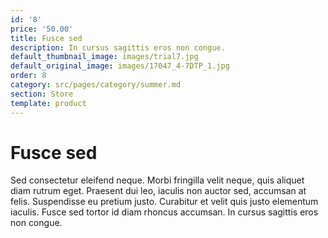 ```yaml
---
id: '8'
price: '50.00'
title: Fusce sed
description: In cursus sagittis eros non congue.
default_thumbnail_image: images/trial7.jpg
default_original_image: images/17047_4-7DTP_1.jpg
order: 8
category: src/pages/category/summer.md
section: Store
template: product
---
```


# Fusce sed

Sed consectetur eleifend neque. Morbi fringilla velit neque, quis aliquet diam rutrum eget. Praesent dui leo, iaculis non auctor sed, accumsan at felis. Suspendisse eu pretium justo. Curabitur et velit quis justo elementum iaculis. Fusce sed tortor id diam rhoncus accumsan. In cursus sagittis eros non congue.